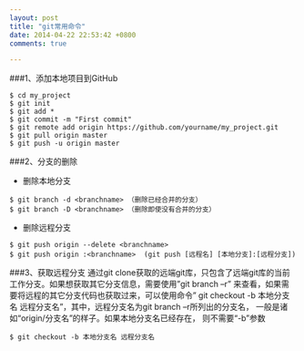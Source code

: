 ```yaml
---
layout: post
title: "git常用命令"
date: 2014-04-22 22:53:42 +0800
comments: true

---
```


###1、添加本地项目到GitHub
```
$ cd my_project
$ git init
$ git add *
$ git commit -m "First commit"
$ git remote add origin https://github.com/yourname/my_project.git
$ git pull origin master
$ git push -u origin master

```
###2、分支的删除
   * 删除本地分支

```
$ git branch -d <branchname> （删除已经合并的分支） 
$ git branch -D <branchname> （删除即使没有合并的分支）

```
   * 删除远程分支

```
$ git push origin --delete <branchname>
$ git push origin :<branchname>  (git push [远程名] [本地分支]:[远程分支])

```
###3、获取远程分支
通过git clone获取的远端git库，只包含了远端git库的当前工作分支。如果想获取其它分支信息，需要使用”git branch  –r” 来查看，如果需要将远程的其它分支代码也获取过来，可以使用命令” git checkout -b 本地分支名 远程分支名”，其中，远程分支名为git branch –r所列出的分支名， 一般是诸如“origin/分支名”的样子。如果本地分支名已经存在， 则不需要“-b”参数

```
$ git checkout -b 本地分支名 远程分支名

```


